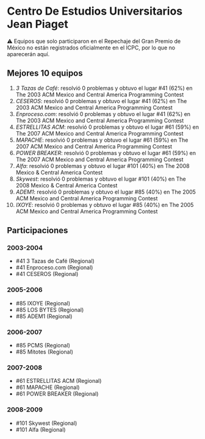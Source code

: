 # Centro De Estudios Universitarios Jean Piaget

:warning: Equipos que solo participaron en el Repechaje del Gran Premio de México no están registrados oficialmente en el ICPC, por lo que no aparecerán aquí.

## Mejores 10 equipos

1. _3 Tazas de Café_: resolvió 0 problemas y obtuvo el lugar #41 (62%) en The 2003 ACM Mexico and Central America Programming Contest
1. _CESEROS_: resolvió 0 problemas y obtuvo el lugar #41 (62%) en The 2003 ACM Mexico and Central America Programming Contest
1. _Enproceso.com_: resolvió 0 problemas y obtuvo el lugar #41 (62%) en The 2003 ACM Mexico and Central America Programming Contest
1. _ESTRELLITAS ACM_: resolvió 0 problemas y obtuvo el lugar #61 (59%) en The 2007 ACM Mexico and Central America Programming Contest
1. _MAPACHE_: resolvió 0 problemas y obtuvo el lugar #61 (59%) en The 2007 ACM Mexico and Central America Programming Contest
1. _POWER BREAKER_: resolvió 0 problemas y obtuvo el lugar #61 (59%) en The 2007 ACM Mexico and Central America Programming Contest
1. _Alfa_: resolvió 0 problemas y obtuvo el lugar #101 (40%) en The 2008 Mexico & Central America Contest
1. _Skywest_: resolvió 0 problemas y obtuvo el lugar #101 (40%) en The 2008 Mexico & Central America Contest
1. _ADEM1_: resolvió 0 problemas y obtuvo el lugar #85 (40%) en The 2005 ACM Mexico and Central America Programming Contest
1. _IXOYE_: resolvió 0 problemas y obtuvo el lugar #85 (40%) en The 2005 ACM Mexico and Central America Programming Contest

## Participaciones

### 2003-2004

- #41 3 Tazas de Café (Regional)
- #41 Enproceso.com (Regional)
- #41 CESEROS (Regional)

### 2005-2006

- #85 IXOYE (Regional)
- #85 LOS BYTES (Regional)
- #85 ADEM1 (Regional)

### 2006-2007

- #85 PCMS (Regional)
- #85 Mitotes (Regional)

### 2007-2008

- #61 ESTRELLITAS ACM (Regional)
- #61 MAPACHE (Regional)
- #61 POWER BREAKER (Regional)

### 2008-2009

- #101 Skywest (Regional)
- #101 Alfa (Regional)



